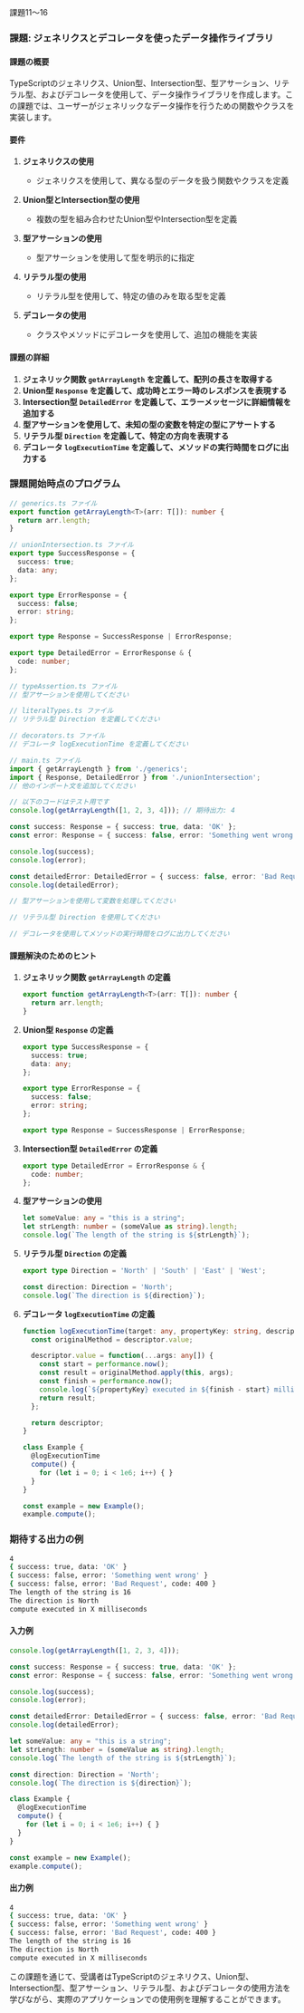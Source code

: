 課題11〜16

### 課題: ジェネリクスとデコレータを使ったデータ操作ライブラリ

#### 課題の概要
TypeScriptのジェネリクス、Union型、Intersection型、型アサーション、リテラル型、およびデコレータを使用して、データ操作ライブラリを作成します。この課題では、ユーザーがジェネリックなデータ操作を行うための関数やクラスを実装します。

#### 要件

1. **ジェネリクスの使用**
   - ジェネリクスを使用して、異なる型のデータを扱う関数やクラスを定義

2. **Union型とIntersection型の使用**
   - 複数の型を組み合わせたUnion型やIntersection型を定義

3. **型アサーションの使用**
   - 型アサーションを使用して型を明示的に指定

4. **リテラル型の使用**
   - リテラル型を使用して、特定の値のみを取る型を定義

5. **デコレータの使用**
   - クラスやメソッドにデコレータを使用して、追加の機能を実装

#### 課題の詳細

1. **ジェネリック関数 `getArrayLength` を定義して、配列の長さを取得する**
2. **Union型 `Response` を定義して、成功時とエラー時のレスポンスを表現する**
3. **Intersection型 `DetailedError` を定義して、エラーメッセージに詳細情報を追加する**
4. **型アサーションを使用して、未知の型の変数を特定の型にアサートする**
5. **リテラル型 `Direction` を定義して、特定の方向を表現する**
6. **デコレータ `logExecutionTime` を定義して、メソッドの実行時間をログに出力する**

### 課題開始時点のプログラム

```typescript
// generics.ts ファイル
export function getArrayLength<T>(arr: T[]): number {
  return arr.length;
}

// unionIntersection.ts ファイル
export type SuccessResponse = {
  success: true;
  data: any;
};

export type ErrorResponse = {
  success: false;
  error: string;
};

export type Response = SuccessResponse | ErrorResponse;

export type DetailedError = ErrorResponse & {
  code: number;
};

// typeAssertion.ts ファイル
// 型アサーションを使用してください

// literalTypes.ts ファイル
// リテラル型 Direction を定義してください

// decorators.ts ファイル
// デコレータ logExecutionTime を定義してください

// main.ts ファイル
import { getArrayLength } from './generics';
import { Response, DetailedError } from './unionIntersection';
// 他のインポート文を追加してください

// 以下のコードはテスト用です
console.log(getArrayLength([1, 2, 3, 4])); // 期待出力: 4

const success: Response = { success: true, data: 'OK' };
const error: Response = { success: false, error: 'Something went wrong' };

console.log(success);
console.log(error);

const detailedError: DetailedError = { success: false, error: 'Bad Request', code: 400 };
console.log(detailedError);

// 型アサーションを使用して変数を処理してください

// リテラル型 Direction を使用してください

// デコレータを使用してメソッドの実行時間をログに出力してください
```

#### 課題解決のためのヒント

1. **ジェネリック関数 `getArrayLength` の定義**
   ```typescript
   export function getArrayLength<T>(arr: T[]): number {
     return arr.length;
   }
   ```

2. **Union型 `Response` の定義**
   ```typescript
   export type SuccessResponse = {
     success: true;
     data: any;
   };

   export type ErrorResponse = {
     success: false;
     error: string;
   };

   export type Response = SuccessResponse | ErrorResponse;
   ```

3. **Intersection型 `DetailedError` の定義**
   ```typescript
   export type DetailedError = ErrorResponse & {
     code: number;
   };
   ```

4. **型アサーションの使用**
   ```typescript
   let someValue: any = "this is a string";
   let strLength: number = (someValue as string).length;
   console.log(`The length of the string is ${strLength}`);
   ```

5. **リテラル型 `Direction` の定義**
   ```typescript
   export type Direction = 'North' | 'South' | 'East' | 'West';

   const direction: Direction = 'North';
   console.log(`The direction is ${direction}`);
   ```

6. **デコレータ `logExecutionTime` の定義**
   ```typescript
   function logExecutionTime(target: any, propertyKey: string, descriptor: PropertyDescriptor) {
     const originalMethod = descriptor.value;

     descriptor.value = function(...args: any[]) {
       const start = performance.now();
       const result = originalMethod.apply(this, args);
       const finish = performance.now();
       console.log(`${propertyKey} executed in ${finish - start} milliseconds`);
       return result;
     };

     return descriptor;
   }

   class Example {
     @logExecutionTime
     compute() {
       for (let i = 0; i < 1e6; i++) { }
     }
   }

   const example = new Example();
   example.compute();
   ```

### 期待する出力の例

```bash
4
{ success: true, data: 'OK' }
{ success: false, error: 'Something went wrong' }
{ success: false, error: 'Bad Request', code: 400 }
The length of the string is 16
The direction is North
compute executed in X milliseconds
```

#### 入力例

```typescript
console.log(getArrayLength([1, 2, 3, 4]));

const success: Response = { success: true, data: 'OK' };
const error: Response = { success: false, error: 'Something went wrong' };

console.log(success);
console.log(error);

const detailedError: DetailedError = { success: false, error: 'Bad Request', code: 400 };
console.log(detailedError);

let someValue: any = "this is a string";
let strLength: number = (someValue as string).length;
console.log(`The length of the string is ${strLength}`);

const direction: Direction = 'North';
console.log(`The direction is ${direction}`);

class Example {
  @logExecutionTime
  compute() {
    for (let i = 0; i < 1e6; i++) { }
  }
}

const example = new Example();
example.compute();
```

#### 出力例

```bash
4
{ success: true, data: 'OK' }
{ success: false, error: 'Something went wrong' }
{ success: false, error: 'Bad Request', code: 400 }
The length of the string is 16
The direction is North
compute executed in X milliseconds
```

この課題を通じて、受講者はTypeScriptのジェネリクス、Union型、Intersection型、型アサーション、リテラル型、およびデコレータの使用方法を学びながら、実際のアプリケーションでの使用例を理解することができます。
